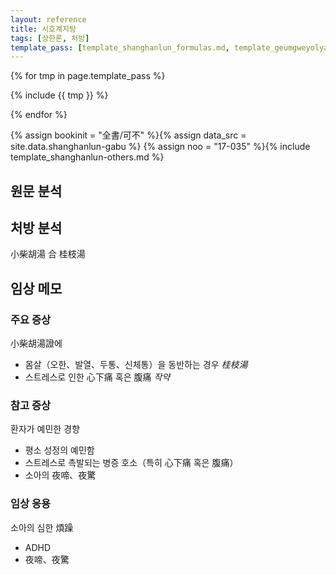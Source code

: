 ```yaml
---
layout: reference
title: 시호계지탕
tags: [상한론, 처방]
template_pass: [template_shanghanlun_formulas.md, template_geumgweyolyag_formulas.md, template_etc_formulas.md]
---
```



{% for tmp in page.template_pass %}

{% include {{ tmp }} %}

{% endfor %}




{% assign bookinit = "全書/可不" %}{% assign data_src = site.data.shanghanlun-gabu %}
{% assign noo = "17-035" %}{% include template_shanghanlun-others.md %}

## 원문 분석

## 처방 분석

小柴胡湯 合 桂枝湯


## 임상 메모

### 주요 증상

小柴胡湯證에
* 몸살（오한、발열、두통、신체통）을 동반하는 경우 _桂枝湯_
* 스트레스로 인한 心下痛 혹은 腹痛 _작약_


### 참고 증상

환자가 예민한 경향
* 평소 성정의 예민함
* 스트레스로 촉발되는 병증 호소（특히 心下痛 혹은 腹痛）
* 소아의 夜啼、夜驚



### 임상 응용

소아의 심한 煩躁
* ADHD
* 夜啼、夜驚
